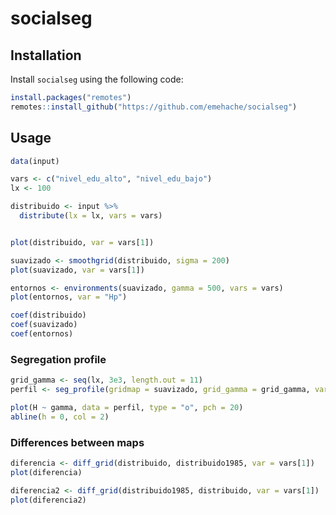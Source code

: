 
<!-- README.md is generated from README.Rmd. Please edit that file -->

# socialseg

## Installation

Install `socialseg` using the following code:

``` r
install.packages("remotes")
remotes::install_github("https://github.com/emehache/socialseg")
```

## Usage

``` r
data(input)

vars <- c("nivel_edu_alto", "nivel_edu_bajo")
lx <- 100

distribuido <- input %>% 
  distribute(lx = lx, vars = vars) 


plot(distribuido, var = vars[1])

suavizado <- smoothgrid(distribuido, sigma = 200)
plot(suavizado, var = vars[1])

entornos <- environments(suavizado, gamma = 500, vars = vars)
plot(entornos, var = "Hp")

coef(distribuido)
coef(suavizado)
coef(entornos)
```

### Segregation profile

``` r
grid_gamma <- seq(lx, 3e3, length.out = 11)
perfil <- seg_profile(gridmap = suavizado, grid_gamma = grid_gamma, vars = vars)

plot(H ~ gamma, data = perfil, type = "o", pch = 20)
abline(h = 0, col = 2)
```

### Differences between maps

``` r
diferencia <- diff_grid(distribuido, distribuido1985, var = vars[1])
plot(diferencia)

diferencia2 <- diff_grid(distribuido1985, distribuido, var = vars[1])
plot(diferencia2)
```
